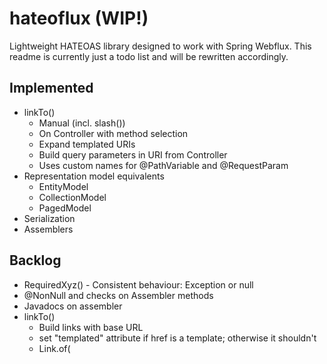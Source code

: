 # hateoflux (WIP!)

Lightweight HATEOAS library designed to work with Spring Webflux. This readme is currently just a todo list and will be
rewritten accordingly.

## Implemented

* linkTo()
    * Manual (incl. slash())
    * On Controller with method selection
    * Expand templated URIs
    * Build query parameters in URI from Controller
    * Uses custom names for @PathVariable and @RequestParam
* Representation model equivalents
    * EntityModel
    * CollectionModel
    * PagedModel
* Serialization
* Assemblers

## Backlog

* RequiredXyz() - Consistent behaviour: Exception or null
* @NonNull and checks on Assembler methods
* Javadocs on assembler
* linkTo()
    * Build links with base URL
    * set "templated" attribute if href is a template; otherwise it shouldn't
    * Link.of(<template string with _query_ parameters>)
    * Query parameters (@RequestParam) for collections with distinction between with or without @NonComposite
* Forwarded header handling

## Currently out of scope

* Curie
* Affordance
* EntityLinks
* Representation Model Processors
* LinkRelationProvider
* Preconfigured default Link titles
* (Extended) Support for media types:
    * HAL-FORMS
    * Collection+Json
    * UBER - Uniform Basis for Exchanging Representations
    * ALPS - Application-Level Profile Semantics
* Client-side support (ideally not required as there should be out of the box support from Spring and other Libs)
* HalModelBuilder (Not necessary as Wrappers all come with a builder pattern)